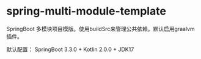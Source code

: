 # spring-multi-module-template
SpringBoot 多模块项目模版。使用buildSrc来管理公共依赖。默认启用graalvm插件。

默认配置： SpringBoot 3.3.0 + Kotlin 2.0.0 + JDK17

